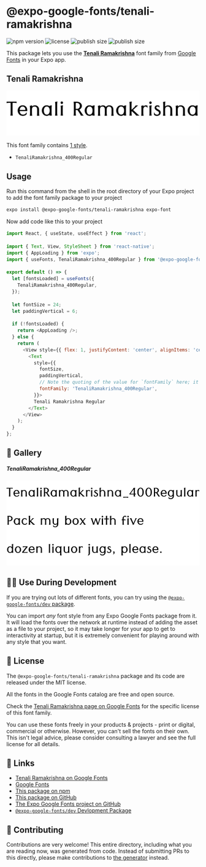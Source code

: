 # @expo-google-fonts/tenali-ramakrishna

![npm version](https://flat.badgen.net/npm/v/@expo-google-fonts/tenali-ramakrishna)
![license](https://flat.badgen.net/github/license/expo/google-fonts)
![publish size](https://flat.badgen.net/packagephobia/install/@expo-google-fonts/tenali-ramakrishna)
![publish size](https://flat.badgen.net/packagephobia/publish/@expo-google-fonts/tenali-ramakrishna)

This package lets you use the [**Tenali Ramakrishna**](https://fonts.google.com/specimen/Tenali+Ramakrishna) font family from [Google Fonts](https://fonts.google.com/) in your Expo app.

## Tenali Ramakrishna

![Tenali Ramakrishna](./font-family.png)

This font family contains [1 style](#-gallery).

- `TenaliRamakrishna_400Regular`

## Usage

Run this command from the shell in the root directory of your Expo project to add the font family package to your project
```sh
expo install @expo-google-fonts/tenali-ramakrishna expo-font
```

Now add code like this to your project
```js
import React, { useState, useEffect } from 'react';

import { Text, View, StyleSheet } from 'react-native';
import { AppLoading } from 'expo';
import { useFonts, TenaliRamakrishna_400Regular } from '@expo-google-fonts/tenali-ramakrishna';

export default () => {
  let [fontsLoaded] = useFonts({
    TenaliRamakrishna_400Regular,
  });

  let fontSize = 24;
  let paddingVertical = 6;

  if (!fontsLoaded) {
    return <AppLoading />;
  } else {
    return (
      <View style={{ flex: 1, justifyContent: 'center', alignItems: 'center' }}>
        <Text
          style={{
            fontSize,
            paddingVertical,
            // Note the quoting of the value for `fontFamily` here; it expects a string!
            fontFamily: 'TenaliRamakrishna_400Regular',
          }}>
          Tenali Ramakrishna Regular
        </Text>
      </View>
    );
  }
};

```

## 🔡 Gallery

##### TenaliRamakrishna_400Regular
![TenaliRamakrishna_400Regular](./TenaliRamakrishna_400Regular.ttf.png)


## 👩‍💻 Use During Development

If you are trying out lots of different fonts, you can try using the [`@expo-google-fonts/dev` package](https://github.com/expo/google-fonts/tree/master/font-packages/dev#readme).

You can import *any* font style from any Expo Google Fonts package from it. It will load the fonts
over the network at runtime instead of adding the asset as a file to your project, so it may take longer
for your app to get to interactivity at startup, but it is extremely convenient
for playing around with any style that you want.

## 📖 License

The `@expo-google-fonts/tenali-ramakrishna` package and its code are released under the MIT license.

All the fonts in the Google Fonts catalog are free and open source.

Check the [Tenali Ramakrishna page on Google Fonts](https://fonts.google.com/specimen/Tenali+Ramakrishna) for the specific license of this font family.

You can use these fonts freely in your products & projects - print or digital, commercial or otherwise. However, you can't sell the fonts on their own. This isn't legal advice, please consider consulting a lawyer and see the full license for all details.

## 🔗 Links

- [Tenali Ramakrishna on Google Fonts](https://fonts.google.com/specimen/Tenali+Ramakrishna)
- [Google Fonts](https://fonts.google.com/)
- [This package on npm](https://www.npmjs.com/package/@expo-google-fonts/tenali-ramakrishna)
- [This package on GitHub](https://github.com/expo/google-fonts/tree/master/font-packages/tenali-ramakrishna)
- [The Expo Google Fonts project on GitHub](https://github.com/expo/google-fonts)
- [`@expo-google-fonts/dev` Devlopment Package](https://github.com/expo/google-fonts/tree/master/font-packages/dev)

## 🤝 Contributing

Contributions are very welcome! This entire directory, including what you are reading now, was generated from code. Instead of submitting PRs to this directly, please make contributions to [the generator](https://github.com/expo/google-fonts/tree/master/packages/generator) instead.
